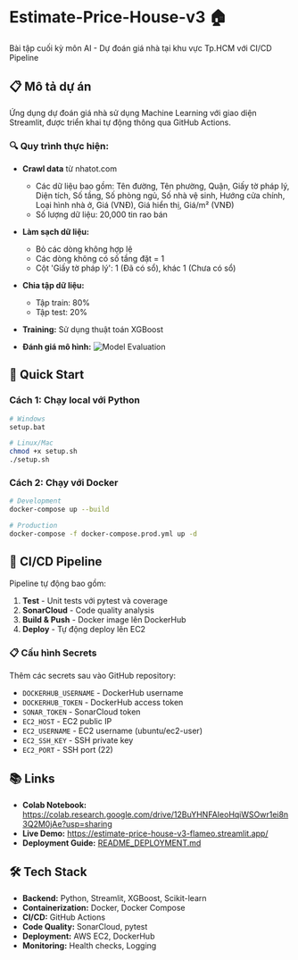 # Estimate-Price-House-v3 🏠

Bài tập cuối kỳ môn AI - Dự đoán giá nhà tại khu vực Tp.HCM với CI/CD Pipeline

## 📋 Mô tả dự án

Ứng dụng dự đoán giá nhà sử dụng Machine Learning với giao diện Streamlit, được triển khai tự động thông qua GitHub Actions.

### 🔍 Quy trình thực hiện:

- **Crawl data** từ nhatot.com

  - Các dữ liệu bao gồm: Tên đường, Tên phường, Quận, Giấy tờ pháp lý, Diện tích, Số tầng, Số phòng ngủ, Số nhà vệ sinh, Hướng cửa chính, Loại hình nhà ở, Giá (VNĐ), Giá hiển thị, Giá/m² (VNĐ)
  - Số lượng dữ liệu: 20,000 tin rao bán

- **Làm sạch dữ liệu:**

  - Bỏ các dòng không hợp lệ
  - Các dòng không có số tầng đặt = 1
  - Cột 'Giấy tờ pháp lý': 1 (Đã có sổ), khác 1 (Chưa có sổ)

- **Chia tập dữ liệu:**

  - Tập train: 80%
  - Tập test: 20%

- **Training:** Sử dụng thuật toán XGBoost
- **Đánh giá mô hình:**
  ![Model Evaluation](https://github.com/user-attachments/assets/419e2cf2-ddb2-4e3c-8a47-000c2b373c7d)

## 🚀 Quick Start

### Cách 1: Chạy local với Python

```bash
# Windows
setup.bat

# Linux/Mac
chmod +x setup.sh
./setup.sh
```

### Cách 2: Chạy với Docker

```bash
# Development
docker-compose up --build

# Production
docker-compose -f docker-compose.prod.yml up -d
```

## 🔧 CI/CD Pipeline

Pipeline tự động bao gồm:

1. **Test** - Unit tests với pytest và coverage
2. **SonarCloud** - Code quality analysis
3. **Build & Push** - Docker image lên DockerHub
4. **Deploy** - Tự động deploy lên EC2

### 📋 Cấu hình Secrets

Thêm các secrets sau vào GitHub repository:

- `DOCKERHUB_USERNAME` - DockerHub username
- `DOCKERHUB_TOKEN` - DockerHub access token
- `SONAR_TOKEN` - SonarCloud token
- `EC2_HOST` - EC2 public IP
- `EC2_USERNAME` - EC2 username (ubuntu/ec2-user)
- `EC2_SSH_KEY` - SSH private key
- `EC2_PORT` - SSH port (22)

## 📚 Links

- **Colab Notebook:** https://colab.research.google.com/drive/12BuYHNFAIeoHqiWSOwr1ei8n3Q2M0jAe?usp=sharing
- **Live Demo:** https://estimate-price-house-v3-flameo.streamlit.app/
- **Deployment Guide:** [README_DEPLOYMENT.md](README_DEPLOYMENT.md)

## 🛠️ Tech Stack

- **Backend:** Python, Streamlit, XGBoost, Scikit-learn
- **Containerization:** Docker, Docker Compose
- **CI/CD:** GitHub Actions
- **Code Quality:** SonarCloud, pytest
- **Deployment:** AWS EC2, DockerHub
- **Monitoring:** Health checks, Logging
